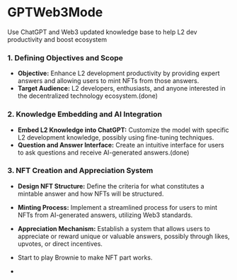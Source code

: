 # GPTWeb3Mode
Use ChatGPT and Web3 updated knowledge base to help L2 dev productivity and boost ecosystem 

### 1. **Defining Objectives and Scope**
   - **Objective:** Enhance L2 development productivity by providing expert answers and allowing users to mint NFTs from those answers.
   - **Target Audience:** L2 developers, enthusiasts, and anyone interested in the decentralized technology ecosystem.(done)

### 2. **Knowledge Embedding and AI Integration**
   - **Embed L2 Knowledge into ChatGPT:** Customize the model with specific L2 development knowledge, possibly using fine-tuning techniques.
   - **Question and Answer Interface:** Create an intuitive interface for users to ask questions and receive AI-generated answers.(done)

### 3. **NFT Creation and Appreciation System**
   - **Design NFT Structure:** Define the criteria for what constitutes a mintable answer and how NFTs will be structured.
   - **Minting Process:** Implement a streamlined process for users to mint NFTs from AI-generated answers, utilizing Web3 standards.
   - **Appreciation Mechanism:** Establish a system that allows users to appreciate or reward unique or valuable answers, possibly through likes, upvotes, or direct incentives.


- Start to play Brownie to make NFT part works.
- 


